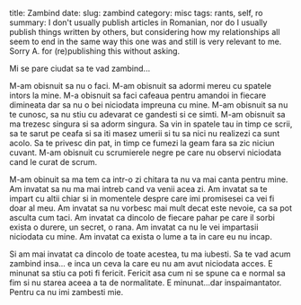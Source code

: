 title: Zambind
date: 
slug: zambind
category: misc
tags: rants, self, ro
summary: I don't usually publish articles in Romanian, nor do I usually publish things written by others, but considering how my relationships all seem to end in the same way this one was and still is very relevant to me. Sorry A. for (re)publishing this without asking.

Mi se pare ciudat sa te vad zambind...

M-am obisnuit sa nu o faci. M-am obisnuit sa adormi mereu cu spatele intors la mine. M-a obisnuit sa faci cafeaua pentru amandoi in fiecare dimineata dar sa nu o bei niciodata impreuna cu mine. M-am obisnuit sa nu te cunosc, sa nu stiu cu adevarat ce gandesti si ce simti. M-am obisnuit sa ma trezesc singura si sa adorm singura. Sa vin in spatele tau in timp ce scrii, sa te sarut pe ceafa si sa iti masez umerii si tu sa nici nu realizezi ca sunt acolo. Sa te privesc din pat, in timp ce fumezi la geam fara sa zic niciun cuvant. M-am obisnuit cu scrumierele negre pe care nu observi niciodata cand le curat de scrum.

M-am obinuit sa ma tem ca intr-o zi chitara ta nu va mai canta pentru mine. Am invatat sa nu ma mai intreb cand va venii acea zi. Am invatat sa te impart cu altii chiar si in momentele despre care imi promisesei ca vei fi doar al meu. Am invatat sa nu vorbesc mai mult decat este nevoie, ca sa pot asculta cum taci. Am invatat ca dincolo de fiecare pahar pe care il sorbi exista o durere, un secret, o rana. Am invatat ca nu le vei impartasii niciodata cu mine. Am invatat ca exista o lume a ta in care eu nu incap.

Si am mai invatat ca dincolo de toate acestea, tu ma iubesti. Sa te vad acum zambind insa... e inca un ceva la care eu nu am avut niciodata acces. E minunat sa stiu ca poti fi fericit. Fericit asa cum ni se spune ca e normal sa fim si nu starea aceea a ta de normalitate. E minunat...dar inspaimantator. Pentru ca nu imi zambesti mie.